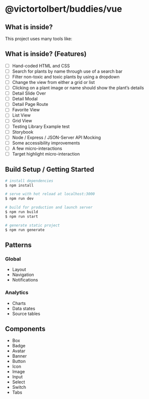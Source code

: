 # @victortolbert/buddies/vue

## What is inside?

This project uses many tools like:

## What is inside? (Features)

- [ ] Hand-coded HTML and CSS
- [ ] Search for plants by name through use of a search bar
- [ ] Filter non-toxic and toxic plants by using a dropdown
- [ ] Change the view from either a grid or list
- [ ] Clicking on a plant image or name should show the plant’s details
- [ ] Detail Slide Over
- [ ] Detail Modal
- [ ] Detail Page Route
- [ ] Favorite View
- [ ] List View
- [ ] Grid View
- [ ] Testing Library Example test
- [ ] Storybook
- [ ] Node / Express / JSON-Server API Mocking
- [ ] Some accessibility improvements
- [ ] A few micro-interactions
- [ ] Target highlight micro-interaction

## Build Setup / Getting Started

```bash
# install dependencies
$ npm install

# serve with hot reload at localhost:3000
$ npm run dev

# build for production and launch server
$ npm run build
$ npm run start

# generate static project
$ npm run generate
```

## Patterns

### Global

- Layout
- Navigation
- Notifications

### Analytics

- Charts
- Data states
- Source tables

<!-- -- Data states provide clear and reassuring communication to users about the state of their report. -->

## Components

- Box
- Badge
- Avatar
- Banner
- Button
- Icon
- Image
- Input
- Select
- Switch
- Tabs
